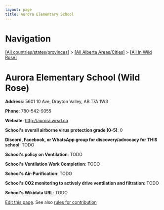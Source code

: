 ```yaml
---
layout: page
title: Aurora Elementary School
---
```

# Navigation

[[All countries/states/provinces]](../../..) > [[All Alberta Areas/Cities]](../..) > [[All In Wild Rose]](..)

# Aurora Elementary School (Wild Rose)

**Address**: 5601 10 Ave, Drayton Valley, AB T7A 1W3

**Phone**: 780-542-9355

**Website**: <http://aurora.wrsd.ca>

**School's overall airborne virus protection grade (0-5)**: 0

**Discord, Facebook, or WhatsApp group for discovery/advocacy for THIS school**: TODO

**School's policy on Ventilation**: TODO

**School's Ventilation Work Completion**: TODO

**School's Air-Purification**: TODO

**School's CO2 monitoring to actively drive ventilation and filtration**: TODO

**School's Wikidata URL**: TODO


[Edit this page](https://github.com/ventilate-schools/AB/edit/main/./Wild_Rose/Aurora_Elementary_School.md). See also [rules for contribution](../../../contribution-rules/)